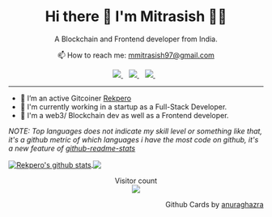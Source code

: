 
<h1 align='center'>
  Hi there 👋 I'm Mitrasish 👨‍💻
</h1>

<p align='center'>
  A Blockchain and Frontend developer from India. 
</p>

<p align='center'>
  📫 How to reach me: <a href='mailto:mmitrasish97@gmail.com'>mmitrasish97@gmail.com</a>
</p>

<p align='center'>
  
  <a href="https://www.linkedin.com/in/mmitrasish/">
    <img src="https://img.shields.io/badge/linkedin-%230077B5.svg?&style=for-the-badge&logo=linkedin&logoColor=white" />
  </a>&nbsp;&nbsp;
  <a href="https://github.com/rekpero">
    <img src="https://img.shields.io/badge/github-%23222222.svg?&style=for-the-badge&logo=github&logoColor=white" />        
  </a>&nbsp;&nbsp;
  <a href="https://twitter.com/rekpero/">
    <img src="https://img.shields.io/badge/twitter-%2300ACEE.svg?&style=for-the-badge&logo=twitter&logoColor=white" />        
  </a>&nbsp;&nbsp;
</p>

---
- 🔭 I’m an active Gitcoiner [Rekpero](https://gitcoin.co/rekpero)
- 🤖 I'm currently working in a startup as a Full-Stack Developer.
- 🌱 I'm a web3/ Blockchain dev as well as a Frontend developer.


<!--- 
  if you have forked this to use on your profile, 
  Change the `github-readme-stats.anuraghazra1.vercel.app` to `github-readme-stats.vercel.app` 
--->

<!-- Change the `github-readme-stats.anuraghazra1.vercel.app` to `github-readme-stats.vercel.app`  -->

*NOTE: Top languages does not indicate my skill level or something like that, it's a github metric of which languages i have the most code on github, it's a new feature of [github-readme-stats](https://github.com/anuraghazra/github-readme-stats)*


<a href="https://github.com/anuraghazra/github-readme-stats">
  <img align="center" src="https://github-readme-stats.vercel.app/api?username=rekpero&show_icons=true&include_all_commits=true&theme=radical" alt="Rekpero's github stats" />
</a>
<a href="https://github.com/anuraghazra/github-readme-stats">
  <!-- Change the `github-readme-stats.anuraghazra1.vercel.app` to `github-readme-stats.vercel.app`  -->
  <img align="center" src="https://github-readme-stats.vercel.app/api/top-langs/?username=rekpero&layout=compact&theme=radical" />
</a>
<p align="center"> 
  Visitor count<br>
  <img src="https://profile-counter.glitch.me/rekpero/count.svg" />
</p>

<p align="right">
Github Cards by <a href="https://github.com/anuraghazra">anuraghazra</a>
</p>
